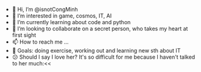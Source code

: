 - 👋 Hi, I’m @isnotCongMinh
- 👀 I’m interested in game, cosmos, IT, AI
- 🌱 I’m currently learning about code and python
- 💞️ I’m looking to collaborate on a secret person, who takes my heart at first sight
- 📫 How to reach me ...
- 💪 Goals: doing exercise, working out and learning new sth about IT
- 😕 Should I say I love her? It's so difficult for me because I haven't talked to her much:<<

<!---
isnotCongMinh/isnotCongMinh is a ✨ special ✨ repository because its `README.md` (this file) appears on your GitHub profile.
You can click the Preview link to take a look at your changes.
--->
